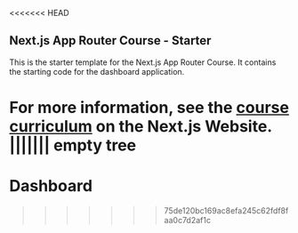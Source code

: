 <<<<<<< HEAD
## Next.js App Router Course - Starter

This is the starter template for the Next.js App Router Course. It contains the starting code for the dashboard application.

For more information, see the [course curriculum](https://nextjs.org/learn) on the Next.js Website.
||||||| empty tree
=======
# Dashboard
>>>>>>> 75de120bc169ac8efa245c62fdf8faa0c7d2af1c

